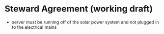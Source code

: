 # Steward Agreement (working draft)

* server must be running off of the solar power system and not plugged in to the electrical mains